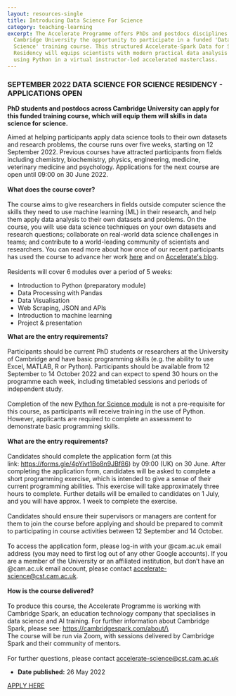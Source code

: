 ```yaml
---
layout: resources-single
title: Introducing Data Science For Science
category: teaching-learning
excerpt: The Accelerate Programme offers PhDs and postdocs disciplines across
  Cambridge University the opportunity to participate in a funded 'Data for
  Science' training course. This structured Accelerate-Spark Data for Science
  Residency will equips scientists with modern practical data analysis skills
  using Python in a virtual instructor-led accelerated masterclass.
---
```

### SEPTEMBER 2022 DATA SCIENCE FOR SCIENCE RESIDENCY - APPLICATIONS OPEN

**PhD students and postdocs across Cambridge University can apply for this funded training course, which will equip them will skills in data science for science.**

Aimed at helping participants apply data science tools to their own datasets and research problems, the course runs over five weeks, starting on 12 September 2022. Previous courses have attracted participants from fields including chemistry, biochemistry, physics, engineering, medicine, veterinary medicine and psychology. Applications for the next course are open until 09:00 on 30 June 2022.\
\
**What does the course cover?**\
\
The course aims to give researchers in fields outside computer science the skills they need to use machine learning (ML) in their research, and help them apply data analysis to their own datasets and problems. On the course, you will: use data science techniques on your own datasets and research questions; collaborate on real-world data science challenges in teams; and contribute to a world-leading community of scientists and researchers. You can read more about how once of our recent participants has used the course to advance her work [here](https://www.cst.cam.ac.uk/news/july-data-science-residency-applications-open) and on [Accelerate's blog](https://acceleratescience.github.io///blog/).\
\
Residents will cover 6 modules over a period of 5 weeks:

* Introduction to Python (preparatory module)
* Data Processing with Pandas
* Data Visualisation
* Web Scraping, JSON and APIs
* Introduction to machine learning
* Project & presentation

**What are the entry requirements?**\
\
Participants should be current PhD students or researchers at the University of Cambridge and have basic programming skills (e.g. the ability to use Excel, MATLAB, R or Python). Participants should be available from 12 September to 14 October 2022 and can expect to spend 30 hours on the programme each week, including timetabled sessions and periods of independent study.\
\
Completion of the new [Python for Science module](https://acceleratescience.github.io/resources/python-programming-for-science.html) is not a pre-requisite for this course, as participants will receive training in the use of Python. However, applicants are required to complete an assessment to demonstrate basic programming skills.\
\
**What are the entry requirements?**\
\
Candidates should complete the application form (at this link: <https://forms.gle/4pYivt1Bo8n9JBf86>) by 09:00 (UK) on 30 June. After completing the application form, candidates will be asked to complete a short programming exercise, which is intended to give a sense of their current programming abilities. This exercise will take approximately three hours to complete. Further details will be emailed to candidates on 1 July, and you will have approx. 1 week to complete the exercise.\
\
Candidates should ensure their supervisors or managers are content for them to join the course before applying and should be prepared to commit to participating in course activities between 12 September and 14 October.\
\
To access the application form, please log-in with your @cam.ac.uk email address (you may need to first log out of any other Google accounts). If you are a member of the University or an affiliated institution, but don’t have an @cam.ac.uk email account, please contact accelerate-science@cst.cam.ac.uk.\
\
**How is the course delivered?**\
\
To produce this course, the Accelerate Programme is working with Cambridge Spark, an education technology company that specialises in data science and AI training. For further information about Cambridge Spark, please see: https://cambridgespark.com/about/\
\
The course will be run via Zoom, with sessions delivered by Cambridge Spark and their community of mentors.\
\
For further questions, please contact accelerate-science@cst.cam.ac.uk

* **Date published:** 26 May 2022

[APPLY HERE](https://forms.gle/4pYivt1Bo8n9JBf86)